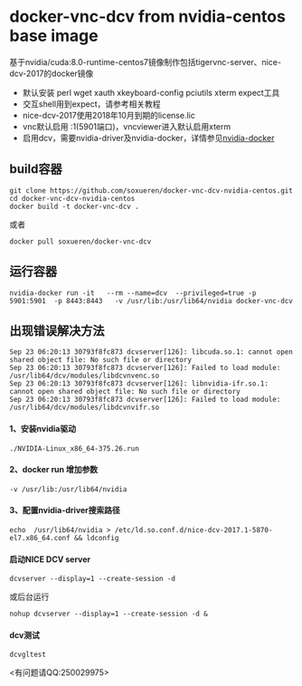 # docker-vnc-dcv from nvidia-centos base image
基于nvidia/cuda:8.0-runtime-centos7镜像制作包括tigervnc-server、nice-dcv-2017的docker镜像
- 默认安装 perl wget xauth xkeyboard-config  pciutils xterm expect工具
- 交互shell用到expect，请参考相关教程
- nice-dcv-2017使用2018年10月到期的license.lic
- vnc默认启用 :1(5901端口)，vncviewer进入默认启用xterm
- 启用dcv，需要nvidia-driver及nvidia-docker，详情参见[nvidia-docker](https://devblogs.nvidia.com/nvidia-docker-gpu-server-application-deployment-made-easy/)
## build容器
```
git clone https://github.com/soxueren/docker-vnc-dcv-nvidia-centos.git
cd docker-vnc-dcv-nvidia-centos
docker build -t docker-vnc-dcv .
```
或者
```
docker pull soxueren/docker-vnc-dcv
```
## 运行容器
```
nvidia-docker run -it   --rm --name=dcv  --privileged=true -p 5901:5901  -p 8443:8443   -v /usr/lib:/usr/lib64/nvidia docker-vnc-dcv
```
## 出现错误解决方法
```
Sep 23 06:20:13 30793f8fc873 dcvserver[126]: libcuda.so.1: cannot open shared object file: No such file or directory
Sep 23 06:20:13 30793f8fc873 dcvserver[126]: Failed to load module: /usr/lib64/dcv/modules/libdcvnvenc.so
Sep 23 06:20:13 30793f8fc873 dcvserver[126]: libnvidia-ifr.so.1: cannot open shared object file: No such file or directory
Sep 23 06:20:13 30793f8fc873 dcvserver[126]: Failed to load module: /usr/lib64/dcv/modules/libdcvnvifr.so
```
#### 1、安装nvidia驱动
```
./NVIDIA-Linux_x86_64-375.26.run
```
#### 2、docker run 增加参数
```
-v /usr/lib:/usr/lib64/nvidia 
```
#### 3、配置nvidia-driver搜索路径
```
echo  /usr/lib64/nvidia > /etc/ld.so.conf.d/nice-dcv-2017.1-5870-el7.x86_64.conf && ldconfig
```
#### 启动NICE DCV server
```
dcvserver --display=1 --create-session -d
```
或后台运行
```
nohup dcvserver --display=1 --create-session -d &
```
#### dcv测试
```
dcvgltest
```
<有问题请QQ:250029975>
